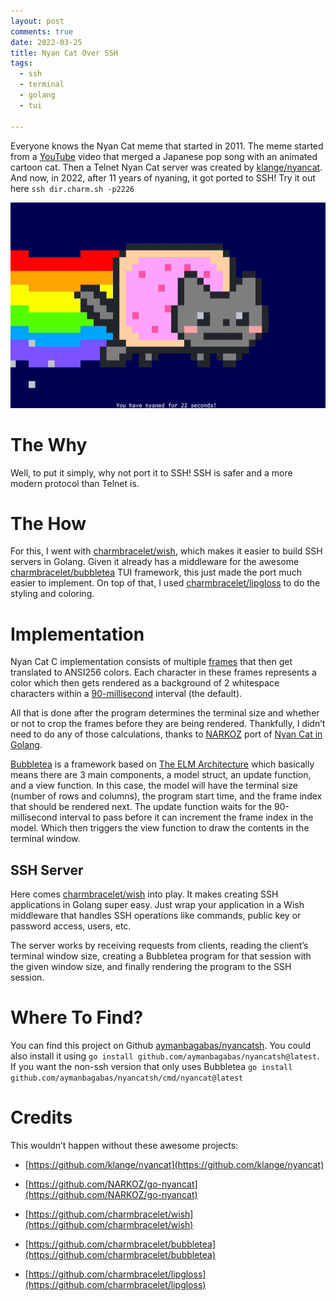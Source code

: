 ```yaml
---
layout: post
comments: true
date: 2022-03-25
title: Nyan Cat Over SSH
tags:
  - ssh
  - terminal
  - golang
  - tui

---
```


Everyone knows the Nyan Cat meme that started in 2011. The meme started from a [YouTube](https://www.youtube.com/watch?v=QH2-TGUlwu4) video that merged a Japanese pop song with an animated cartoon cat. Then a Telnet Nyan Cat server was created by [klange/nyancat](https://github.com/klange/nyancat). And now, in 2022, after 11 years of nyaning, it got ported to SSH! Try it out here `ssh dir.charm.sh -p2226`

![nyancat](https://github.com/aymanbagabas/nyancatsh/raw/master/nyancatsh.gif)

# The Why

Well, to put it simply, why not port it to SSH! SSH is safer and a more modern protocol than Telnet is.

# The How

For this, I went with [charmbracelet/wish](https://github.com/charmbracelet/wish), which makes it easier to build SSH servers in Golang. Given it already has a middleware for the awesome [charmbracelet/bubbletea](https://github.com/charmbracelet/bubbletea) TUI framework, this just made the port much easier to implement. On top of that, I used [charmbracelet/lipgloss](https://github.com/charmbracelet/lipgloss) to do the styling and coloring.

# Implementation

Nyan Cat C implementation consists of multiple [frames](https://github.com/klange/nyancat/blob/master/src/animation.c) that then get translated to ANSI256 colors. Each character in these frames represents a color which then gets rendered as a background of 2 whitespace characters within a [90-millisecond](https://github.com/klange/nyancat/blob/master/src/nyancat.c#L385) interval (the default).

All that is done after the program determines the terminal size and whether or not to crop the frames before they are being rendered. Thankfully, I didn’t need to do any of those calculations, thanks to [NARKOZ](https://github.com/NARKOZ) port of [Nyan Cat in Golang](https://github.com/NARKOZ/go-nyancat).

[Bubbletea](https://github.com/charmbracelet/bubbletea) is a framework based on [The ELM Architecture](https://guide.elm-lang.org/architecture/) which basically means there are 3 main components, a model struct, an update function, and a view function. In this case, the model will have the terminal size (number of rows and columns), the program start time, and the frame index that should be rendered next. The update function waits for the 90-millisecond interval to pass before it can increment the frame index in the model. Which then triggers the view function to draw the contents in the terminal window.

## SSH Server

Here comes [charmbracelet/wish](https://github.com/charmbracelet/wish) into play. It makes creating SSH applications in Golang super easy. Just wrap your application in a Wish middleware that handles SSH operations like commands, public key or password access, users, etc.

The server works by receiving requests from clients, reading the client’s terminal window size, creating a Bubbletea program for that session with the given window size, and finally rendering the program to the SSH session.

# Where To Find?

You can find this project on Github [aymanbagabas/nyancatsh](https://github.com/aymanbagabas/nyancatsh). You could also install it using `go install github.com/aymanbagabas/nyancatsh@latest`. If you want the non-ssh version that only uses Bubbletea `go install github.com/aymanbagabas/nyancatsh/cmd/nyancat@latest`

# Credits

This wouldn’t happen without these awesome projects:

- [https://github.com/klange/nyancat](https://github.com/klange/nyancat)

- [https://github.com/NARKOZ/go-nyancat](https://github.com/NARKOZ/go-nyancat)

- [https://github.com/charmbracelet/wish](https://github.com/charmbracelet/wish)

- [https://github.com/charmbracelet/bubbletea](https://github.com/charmbracelet/bubbletea)

- [https://github.com/charmbracelet/lipgloss](https://github.com/charmbracelet/lipgloss)
